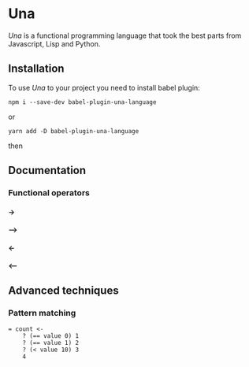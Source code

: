 # Una

<i>Una</i> is a functional programming language that took the best parts from Javascript, Lisp and Python.

## Installation

To use <i>Una</i> to your project you need to install babel plugin:

```
npm i --save-dev babel-plugin-una-language
```

or

```
yarn add -D babel-plugin-una-language
```

then

## Documentation

### Functional operators

#### ->

#### -->

#### <-

#### <--

## Advanced techniques

### Pattern matching

```
= count <-
    ? (== value 0) 1
    ? (== value 1) 2
    ? (< value 10) 3
    4
```
